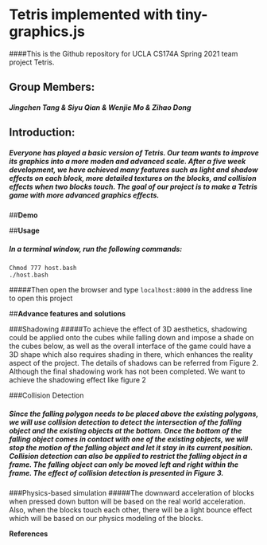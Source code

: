 # Tetris implemented with tiny-graphics.js

####This is the Github repository for UCLA CS174A Spring 2021 team project Tetris.

## **Group Members:**

##### Jingchen Tang & Siyu Qian & Wenjie Mo & Zihao Dong

## **Introduction:**

##### Everyone has played a basic version of Tetris. Our team wants to improve its graphics into a more moden and advanced scale. After a five week development, we have achieved  many features such as light and shadow effects on each block, more detailed textures on the blocks, and collision effects when two blocks touch. The goal of our project is to make a Tetris game with more advanced graphics effects.

##**Demo**

##**Usage**
##### In a terminal window, run the following commands:

```shell
Chmod 777 host.bash
./host.bash
```

#####Then open the browser and type `localhost:8000` in the address line to open this project



##**Advance features and solutions**

###Shadowing
#####To achieve the effect of 3D aesthetics, shadowing could be applied onto the cubes while falling down and impose a shade on the cubes below, as well as the overall interface of the game could have a 3D shape which also requires shading in there, which enhances the reality aspect of the project. The details of shadows can be referred from Figure 2. Although the final shadowing work has not been completed. We want to achieve the shadowing effect like figure 2

###Collision Detection
##### Since the falling polygon needs to be placed above the existing polygons,  we will use collision detection to detect the intersection of the falling object and the existing objects at the bottom. Once the bottom of the falling object  comes in contact with one of the existing objects, we will stop the motion of the falling object and let it stay in its current position. Collision detection can also be applied to restrict the falling object in a frame. The falling object can only be moved left and right within the frame. The effect of collision detection is presented in Figure 3.

###Physics-based simulation
#####The downward acceleration of blocks when pressed down button will be based on the real world acceleration. Also, when the blocks touch each other, there will be a light bounce effect which will be based on our physics modeling of the blocks.


**References**